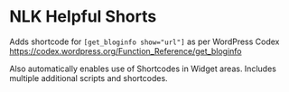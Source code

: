 # NLK Helpful Shorts
Adds shortcode for `[get_bloginfo show="url"]` as per WordPress Codex https://codex.wordpress.org/Function_Reference/get_bloginfo

Also automatically enables use of Shortcodes in Widget areas. Includes multiple additional scripts and shortcodes.
